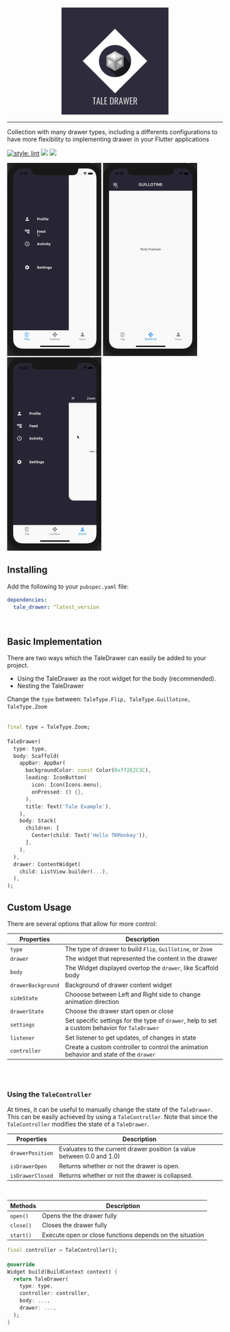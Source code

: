 <p align="center">
<img src="https://github.com/tkmonkey/tale_drawer/blob/main/img/logo.png?raw=true" height="250" alt="Tale Drawer Package" />
</p>

---

Collection with many drawer types, including a differents configurations to have more flexibility to implementing drawer in your Flutter applications

[![style: lint](https://img.shields.io/badge/style-lint-4BC0F5.svg)](https://pub.dev/packages/lint)   [![](https://img.shields.io/github/license/tkmonkey/tale_drawer)](https://github.com/TKMonkey/tale_drawer/blob/main/LICENSE)  [![](https://img.shields.io/pub/v/tale_drawer)](https://pub.dev/packages/tale_drawer)


<p>
  <img width="220px" alt="Flip" src="https://github.com/tkmonkey/tale_drawer/blob/main/img/flip_preview.gif?raw=true"/>
  <img width="220px" alt="Guillotine" src="https://github.com/tkmonkey/tale_drawer/blob/main/img/guillotine_preview.gif?raw=true"/>
  <img width="220px" alt="Zoom" src="https://github.com/tkmonkey/tale_drawer/blob/main/img/zoom_preview.gif?raw=true" />
</p>

## Installing
Add the following to your `pubspec.yaml` file:
```yaml
dependencies:
  tale_drawer: ^latest_version
```
<br>

## Basic Implementation

There are two ways which the TaleDrawer can easily be added to your project.

- Using the TaleDrawer as the root widget for the body (recommended).
- Nesting the TaleDrawer

Change the `type` between: ```TaleType.Flip, TaleType.Guillotine, TaleType.Zoom```

```dart

final type = TaleType.Zoom;

TaleDrawer(
  type: type,
  body: Scaffold(
    appBar: AppBar(
      backgroundColor: const Color(0xff2E2C3C),
      leading: IconButton(
        icon: Icon(Icons.menu),
        onPressed: () {},
      ),
      title: Text('Tale Example'),
    ),
    body: Stack(
      children: [
        Center(child: Text('Hello TKMonkey')),
      ],
    ),
  ),
  drawer: ContentWidget(
    child: ListView.builder(...),
  ),
);

```

## Custom Usage
There are several options that allow for more control:

|  Properties  |   Description   |
|--------------|-----------------|
| `type` | The type of drawer to build `Flip`, `Guillotine`, or `Zoom` |
|`drawer` | The widget that represented the content in the drawer |
| `body` | The Widget displayed overtop the `drawer`, like Scaffold body|
| `drawerBackground` | Background of drawer content widget |
| `sideState` | Chooose between Left and Right side to change animation direction |
| `drawerState` | Choose the drawer start open or close |
| `settings` | Set specific settings for the type of `drawer`, help to set a custom behavior for `TaleDrawer` |
| `listener` | Set listener to get updates, of changes in state |
| `controller` | Create a custom controller to control the animation behavior and state  of the `drawer` |

<br>
<br>

### Using the `TaleController`
At times, it can be useful to manually change the state of the `TaleDrawer`. This can be easily achieved by using a `TaleController`. Note that since the `TaleController` modifies the state of a `TaleDrawer`.

|  Properties  |  Description |
|--------------|--------------|
|`drawerPosition`|  Evaluates to the current drawer position (a value between 0.0 and 1.0) |
|`isDrawerOpen`| Returns whether or not the drawer is open. |
|`isDrawerClosed`| Returns whether or not the drawer is collapsed.|

<br>

|  Methods  |   Description |
|-----------|-------------|
|`open()`|  Opens the the drawer fully |
|`close()`| Closes the drawer fully |
|`start()`|  Execute open or close functions depends on the situation |


```dart
final controller = TaleController();

@override
Widget build(BuildContext context) {
  return TaleDrawer(
    type: type,
    controller: controller,
    body: ...,
    drawer: ...,
  );
}